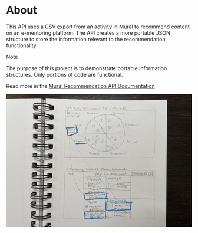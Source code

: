 # About

This API uses a CSV export from an activity in Mural to recommend content on an e-mentoring platform. The API creates a more portable JSON structure to store the information relevant to the recommendation functionality.

> [!note]
> The purpose of this project is to demonstrate portable information structures. Only portions of code are functional.

Read more in the [Mural Recommendation API Documentation](https://jesskruse.github.io/Mural-Recommendation-API-Documentation/)

![](images/mural_api_sketch.jpg)
